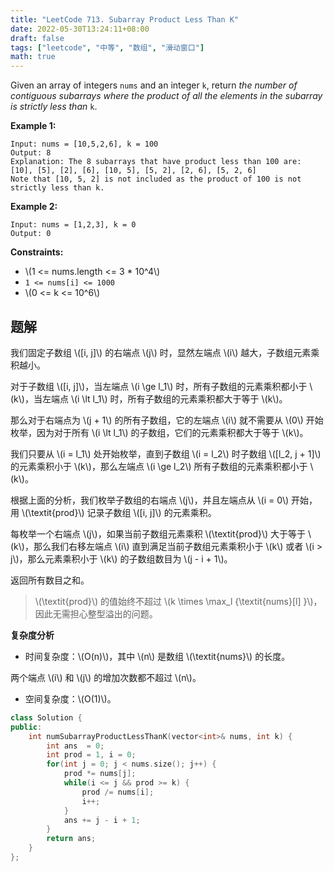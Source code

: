 ```yaml
---
title: "LeetCode 713. Subarray Product Less Than K"
date: 2022-05-30T13:24:11+08:00
draft: false
tags: ["leetcode", "中等", "数组", "滑动窗口"]
math: true
---
```


Given an array of integers `nums` and an integer `k`, return _the number of contiguous subarrays where the product of all the elements in the subarray is strictly less than_ `k`.

<!--more-->

**Example 1:**

    Input: nums = [10,5,2,6], k = 100
    Output: 8
    Explanation: The 8 subarrays that have product less than 100 are:
    [10], [5], [2], [6], [10, 5], [5, 2], [2, 6], [5, 2, 6]
    Note that [10, 5, 2] is not included as the product of 100 is not strictly less than k.

**Example 2:**

    Input: nums = [1,2,3], k = 0
    Output: 0

**Constraints:**

- \\(1 <= nums.length <= 3 \* 10^4\\)
- `1 <= nums[i] <= 1000`
- \\(0 <= k <= 10^6\\)

## 题解

我们固定子数组 \\([i, j]\\) 的右端点 \\(j\\) 时，显然左端点 \\(i\\) 越大，子数组元素乘积越小。

对于子数组 \\([i, j]\\)，当左端点 \\(i \ge l_1\\) 时，所有子数组的元素乘积都小于 \\(k\\)，当左端点 \\(i \lt l_1\\) 时，所有子数组的元素乘积都大于等于 \\(k\\)。

那么对于右端点为 \\(j + 1\\) 的所有子数组，它的左端点 \\(i\\) 就不需要从 \\(0\\) 开始枚举，因为对于所有 \\(i \lt l_1\\) 的子数组，它们的元素乘积都大于等于 \\(k\\)。

我们只要从 \\(i = l_1\\) 处开始枚举，直到子数组 \\(i = l_2\\) 时子数组 \\([l_2, j + 1]\\) 的元素乘积小于 \\(k\\)，那么左端点 \\(i \ge l_2\\) 所有子数组的元素乘积都小于 \\(k\\)。

根据上面的分析，我们枚举子数组的右端点 \\(j\\)，并且左端点从 \\(i = 0\\) 开始，用 \\(\textit{prod}\\) 记录子数组 \\([i, j]\\) 的元素乘积。

每枚举一个右端点 \\(j\\)，如果当前子数组元素乘积 \\(\textit{prod}\\) 大于等于 \\(k\\)，那么我们右移左端点 \\(i\\) 直到满足当前子数组元素乘积小于 \\(k\\) 或者 \\(i > j\\)，那么元素乘积小于 \\(k\\) 的子数组数目为 \\(j - i + 1\\)。

返回所有数目之和。

> \\(\textit{prod}\\) 的值始终不超过 \\(k \times \max_l \{\textit{nums}[l] \}\\)，因此无需担心整型溢出的问题。

**复杂度分析**

- 时间复杂度：\\(O(n)\\)，其中 \\(n\\) 是数组 \\(\textit{nums}\\) 的长度。

两个端点 \\(i\\) 和 \\(j\\) 的增加次数都不超过 \\(n\\)。

- 空间复杂度：\\(O(1)\\)。

```cpp
class Solution {
public:
    int numSubarrayProductLessThanK(vector<int>& nums, int k) {
        int ans  = 0;
        int prod = 1, i = 0;
        for(int j = 0; j < nums.size(); j++) {
            prod *= nums[j];
            while(i <= j && prod >= k) {
                prod /= nums[i];
                i++;
            }
            ans += j - i + 1;
        }
        return ans;
    }
};
```
